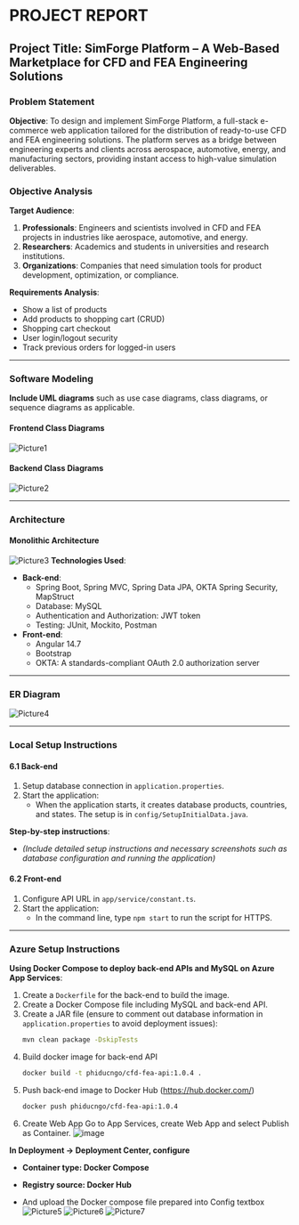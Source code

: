 # PROJECT REPORT

## Project Title: SimForge Platform – A Web-Based Marketplace for CFD and FEA Engineering Solutions

### Problem Statement
**Objective**: To design and implement SimForge Platform, a full-stack e-commerce web application tailored for the distribution of ready-to-use CFD and FEA engineering solutions. The platform serves as a bridge between engineering experts and clients across aerospace, automotive, energy, and manufacturing sectors, providing instant access to high-value simulation deliverables.

### Objective Analysis

**Target Audience**:
1. **Professionals**: Engineers and scientists involved in CFD and FEA projects in industries like aerospace, automotive, and energy.
2. **Researchers**: Academics and students in universities and research institutions.
3. **Organizations**: Companies that need simulation tools for product development, optimization, or compliance.

**Requirements Analysis**:
- Show a list of products
- Add products to shopping cart (CRUD)
- Shopping cart checkout
- User login/logout security
- Track previous orders for logged-in users

---

### Software Modeling
**Include UML diagrams** such as use case diagrams, class diagrams, or sequence diagrams as applicable.

#### Frontend Class Diagrams
![Picture1](https://github.com/user-attachments/assets/1121cda4-cc71-4bde-90d2-d9e51a1e1541)

#### Backend Class Diagrams
![Picture2](https://github.com/user-attachments/assets/ac630b43-0536-4d00-9279-a2dfe1b59ec7)

---

### Architecture

#### Monolithic Architecture
![Picture3](https://github.com/user-attachments/assets/8c568da0-3653-4ce8-8c31-5e36c7913ec6)
**Technologies Used**:
- **Back-end**:
  - Spring Boot, Spring MVC, Spring Data JPA, OKTA Spring Security, MapStruct
  - Database: MySQL
  - Authentication and Authorization: JWT token
  - Testing: JUnit, Mockito, Postman
- **Front-end**:
  - Angular 14.7
  - Bootstrap
  - OKTA: A standards-compliant OAuth 2.0 authorization server

---

### ER Diagram
![Picture4](https://github.com/user-attachments/assets/8b498998-05b1-4ce4-850c-34bf200a83ef)


---

### Local Setup Instructions

#### 6.1 Back-end
1. Setup database connection in `application.properties`.
2. Start the application:
   - When the application starts, it creates database products, countries, and states. The setup is in `config/SetupInitialData.java`.

**Step-by-step instructions**:
- *(Include detailed setup instructions and necessary screenshots such as database configuration and running the application)*

#### 6.2 Front-end
1. Configure API URL in `app/service/constant.ts`.
2. Start the application:
   - In the command line, type `npm start` to run the script for HTTPS.

---

### Azure Setup Instructions

**Using Docker Compose to deploy back-end APIs and MySQL on Azure App Services**:

1. Create a `Dockerfile` for the back-end to build the image.
2. Create a Docker Compose file including MySQL and back-end API.
3. Create a JAR file (ensure to comment out database information in `application.properties` to avoid deployment issues):
   ```bash
   mvn clean package -DskipTests
4. Build docker image for back-end API
   ```bash
   docker build -t phiducngo/cfd-fea-api:1.0.4 .
5. Push back-end image to Docker Hub (https://hub.docker.com/)
   ```bash
   docker push phiducngo/cfd-fea-api:1.0.4
6. Create Web App
   Go to App Services, create Web App and select Publish as Container.
   ![image](https://github.com/user-attachments/assets/5e91f51d-9e46-476f-8683-9fa99d42674e)

**In Deployment -> Deployment Center, configure**

  - **Container type: Docker Compose**

  - **Registry source: Docker Hub**
  - And upload the Docker compose file prepared into Config textbox
![Picture5](https://github.com/user-attachments/assets/f7df2747-bbfe-415c-8705-e6d6a848f970)
![Picture6](https://github.com/user-attachments/assets/fec3adcc-3911-4553-8ba4-8d461a70423f)
![Picture7](https://github.com/user-attachments/assets/9fd9a95e-5dac-4672-81c9-c91e9d7ee64f)
